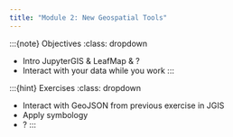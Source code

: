 ```yaml
---
title: "Module 2: New Geospatial Tools"
---
```


:::{note} Objectives
:class: dropdown

* Intro JupyterGIS & LeafMap & ?
* Interact with your data while you work
:::

:::{hint} Exercises
:class: dropdown

* Interact with GeoJSON from previous exercise in JGIS
* Apply symbology
* ?
:::
